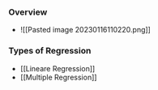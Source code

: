 ### Overview
+ ![[Pasted image 20230116110220.png]]

### Types of Regression
+ [[Lineare Regression]]
+ [[Multiple Regression]]